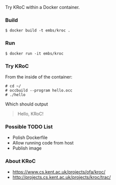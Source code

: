 Try KRoC within a Docker container.

### Build

    $ docker build -t embs/kroc .

### Run

    $ docker run -it embs/kroc

### Try KRoC

From the inside of the container:

    # cd ~/
    # occbuild --program hello.occ
    # ./hello

Which should output

> Hello, KRoC!

### Possible TODO List

- Polish Dockerfile
- Allow running code from host
- Publish image

### About KRoC

- https://www.cs.kent.ac.uk/projects/ofa/kroc/
- http://projects.cs.kent.ac.uk/projects/kroc/trac/
